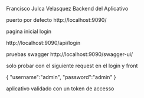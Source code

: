 Francisco Julca Velasquez 
Backend del Aplicativo

puerto por defecto http://localhost:9090/

pagina inicial login 

http://localhost:9090/api/login

pruebas swagger http://localhost:9090/swagger-ui/

solo probar con el siguiente request en el login y front

{
    "username":"admin",
    "password":"admin"
}

aplicativo validado con un token de accesso

